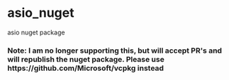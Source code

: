 # asio_nuget
asio nuget package
<h3>Note: I am no longer supporting this, but will accept PR's and will republish the nuget package. Please use https://github.com/Microsoft/vcpkg instead</h3>
